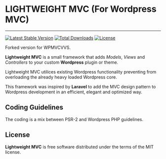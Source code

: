 # LIGHTWEIGHT MVC (For Wordpress MVC)
--------------------------------

[![Latest Stable Version](https://poser.pugx.org/10quality/wpmvc-mvc/v/stable)](https://packagist.org/packages/10quality/wpmvc-mvc)
[![Total Downloads](https://poser.pugx.org/10quality/wpmvc-mvc/downloads)](https://packagist.org/packages/10quality/wpmvc-mvc)
[![License](https://poser.pugx.org/10quality/wpmvc-mvc/license)](https://packagist.org/packages/10quality/wpmvc-mvc)

Forked version for WPMVCVVS.

**Lightweight MVC** is a small framework that adds *Models*, *Views* and *Controllers* to your custom **Wordpress** plugin or theme.

Lightweight MVC utilices existing Wordpress functionality preventing from overloading the already heavy loaded Wordpress core.

This framework was inspired by **Laravel** to add the MVC design pattern to Wordpress development in an efficient, elegant and optimized way.

## Coding Guidelines

The coding is a mix between PSR-2 and Wordpress PHP guidelines.

## License

**Lightweight MVC** is free software distributed under the terms of the MIT license.